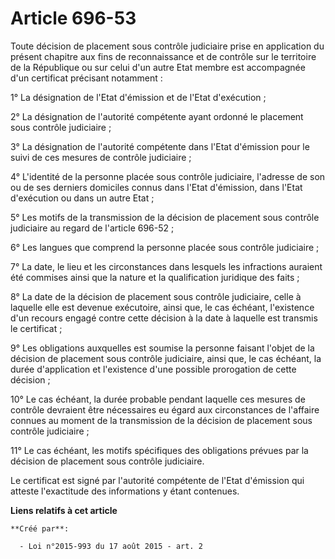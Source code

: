 # Article 696-53

Toute décision de placement sous contrôle judiciaire prise en application du présent chapitre aux fins de reconnaissance et
de contrôle sur le territoire de la République ou sur celui d'un autre Etat membre est accompagnée d'un certificat précisant
notamment : 

1° La désignation de l'Etat d'émission et de l'Etat d'exécution ; 

2° La désignation de l'autorité compétente ayant ordonné le placement sous contrôle judiciaire ; 

3° La désignation de l'autorité compétente dans l'Etat d'émission pour le suivi de ces mesures de contrôle judiciaire ; 

4° L'identité de la personne placée sous contrôle judiciaire, l'adresse de son ou de ses derniers domiciles connus dans
l'Etat d'émission, dans l'Etat d'exécution ou dans un autre Etat ; 

5° Les motifs de la transmission de la décision de placement sous contrôle judiciaire au regard de l'article 696-52 ; 

6° Les langues que comprend la personne placée sous contrôle judiciaire ; 

7° La date, le lieu et les circonstances dans lesquels les infractions auraient été commises ainsi que la nature et la
qualification juridique des faits ; 

8° La date de la décision de placement sous contrôle judiciaire, celle à laquelle elle est devenue exécutoire, ainsi que, le
cas échéant, l'existence d'un recours engagé contre cette décision à la date à laquelle est transmis le certificat ; 

9° Les obligations auxquelles est soumise la personne faisant l'objet de la décision de placement sous contrôle judiciaire,
ainsi que, le cas échéant, la durée d'application et l'existence d'une possible prorogation de cette décision ; 

10° Le cas échéant, la durée probable pendant laquelle ces mesures de contrôle devraient être nécessaires eu égard aux
circonstances de l'affaire connues au moment de la transmission de la décision de placement sous contrôle judiciaire ; 

11° Le cas échéant, les motifs spécifiques des obligations prévues par la décision de placement sous contrôle judiciaire. 

Le certificat est signé par l'autorité compétente de l'Etat d'émission qui atteste l'exactitude des informations y étant
contenues.

**Liens relatifs à cet article**

	**Créé par**:

	  - Loi n°2015-993 du 17 août 2015 - art. 2

